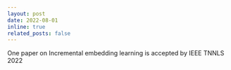 ```yaml
---
layout: post
date: 2022-08-01
inline: true
related_posts: false
---
```


One paper on Incremental embedding learning is accepted by IEEE TNNLS 2022
